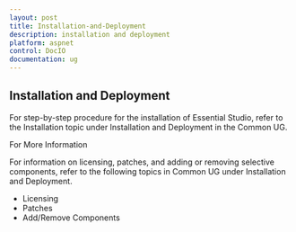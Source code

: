 ```yaml
---
layout: post
title: Installation-and-Deployment
description: installation and deployment
platform: aspnet
control: DocIO
documentation: ug
---
```


## Installation and Deployment

For step-by-step procedure for the installation of Essential Studio, refer to the Installation topic under Installation and Deployment in the Common UG.



For More Information

For information on licensing, patches, and adding or removing selective components, refer to the following topics in Common UG under Installation and Deployment.



* Licensing
* Patches
* Add/Remove Components
